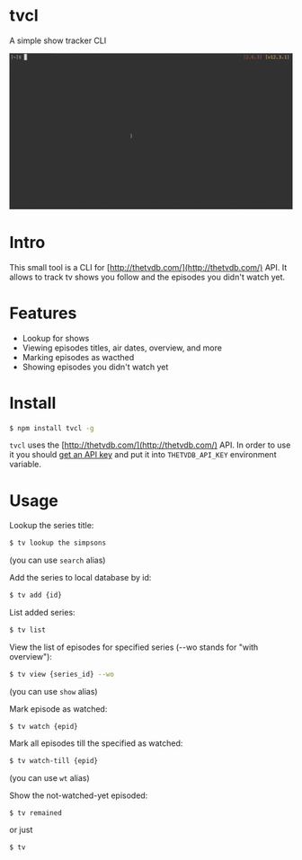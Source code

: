 # tvcl
A simple show tracker CLI

![](/img/tvcli.gif?raw=true)

# Intro
This small tool is a CLI for [http://thetvdb.com/](http://thetvdb.com/) API. It allows to track tv shows you follow and the episodes you didn't watch yet.

# Features
- Lookup for shows
- Viewing episodes titles, air dates, overview, and more
- Marking episodes as wacthed
- Showing episodes you didn't watch yet

# Install

```bash
$ npm install tvcl -g
```

`tvcl` uses the [http://thetvdb.com/](http://thetvdb.com/) API. In order to use it you should [get an API key](http://thetvdb.com/?tab=apiregister) and put it into `THETVDB_API_KEY` environment variable.

# Usage

Lookup the series title:
```bash
$ tv lookup the simpsons
```
(you can use `search` alias)

Add the series to local database by id:
```bash
$ tv add {id}
```

List added series:
```bash
$ tv list
```

View the list of episodes for specified series (--wo stands for "with overview"):
```bash
$ tv view {series_id} --wo
```
(you can use `show` alias)

Mark episode as watched:
```
$ tv watch {epid}
```

Mark all episodes till the specified as watched:
```bash
$ tv watch-till {epid}
```
(you can use `wt` alias)

Show the not-watched-yet episoded:
```
$ tv remained
```
or just
```
$ tv
```
